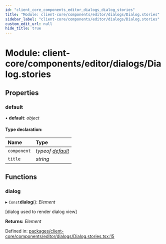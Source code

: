 ```yaml
---
id: "client_core_components_editor_dialogs_dialog_stories"
title: "Module: client-core/components/editor/dialogs/Dialog.stories"
sidebar_label: "client-core/components/editor/dialogs/Dialog.stories"
custom_edit_url: null
hide_title: true
---
```


# Module: client-core/components/editor/dialogs/Dialog.stories

## Properties

### default

• **default**: *object*

#### Type declaration:

Name | Type |
:------ | :------ |
`component` | *typeof* [*default*](client_core_components_editor_dialogs_dialog.md#default) |
`title` | *string* |

## Functions

### dialog

▸ `Const`**dialog**(): *Element*

[dialog used to render dialog view]

**Returns:** *Element*

Defined in: [packages/client-core/components/editor/dialogs/Dialog.stories.tsx:15](https://github.com/xr3ngine/xr3ngine/blob/5a0f83ed8/packages/client-core/components/editor/dialogs/Dialog.stories.tsx#L15)

